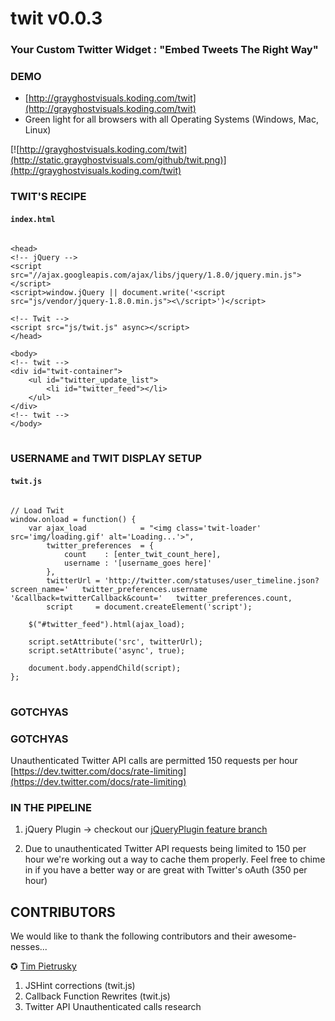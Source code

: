 # twit v0.0.3
### Your Custom Twitter Widget : "Embed Tweets The Right Way"

### DEMO
* [http://grayghostvisuals.koding.com/twit](http://grayghostvisuals.koding.com/twit)
* Green light for all browsers with all Operating Systems (Windows, Mac, Linux)

[![http://grayghostvisuals.koding.com/twit](http://static.grayghostvisuals.com/github/twit.png)](http://grayghostvisuals.koding.com/twit)


### TWIT'S RECIPE
#### <code>index.html</code>
<pre>
<code>
&lt;head&gt;
&lt;!-- jQuery --&gt;
&lt;script src=&quot;//ajax.googleapis.com/ajax/libs/jquery/1.8.0/jquery.min.js&quot;&gt;&lt;/script&gt;
&lt;script&gt;window.jQuery || document.write(&#39;&lt;script src=&quot;js/vendor/jquery-1.8.0.min.js&quot;&gt;&lt;\/script&gt;&#39;)&lt;/script&gt;

&lt;!-- Twit --&gt;
&lt;script src=&quot;js/twit.js&quot; async&gt;&lt;/script&gt;
&lt;/head&gt;

&lt;body&gt;
&lt;!-- twit --&gt;
&lt;div id=&quot;twit-container&quot;&gt;
    &lt;ul id=&quot;twitter_update_list&quot;&gt;
        &lt;li id=&quot;twitter_feed&quot;&gt;&lt;/li&gt;
    &lt;/ul&gt;
&lt;/div&gt;
&lt;!-- twit --&gt;
&lt;/body&gt;
</code>
</pre>

### USERNAME and TWIT DISPLAY SETUP
#### <code>twit.js</code>
<pre>
<code>
// Load Twit
window.onload = function() {
    var ajax_load            = &quot;&lt;img class=&#39;twit-loader&#39; src=&#39;img/loading.gif&#39; alt=&#39;Loading...&#39;&gt;&quot;,
        twitter_preferences  = {
            count    : [enter_twit_count_here],
            username : &#39;[username_goes here]&#39;
        },
        twitterUrl = &#39;http://twitter.com/statuses/user_timeline.json?screen_name=&#39;   twitter_preferences.username   &#39;&amp;callback=twitterCallback&amp;count=&#39;   twitter_preferences.count,
        script     = document.createElement(&#39;script&#39;);

    $(&quot;#twitter_feed&quot;).html(ajax_load);

    script.setAttribute(&#39;src&#39;, twitterUrl);
    script.setAttribute(&#39;async&#39;, true);

    document.body.appendChild(script);
};
</code>
</pre>

### GOTCHYAS

### GOTCHYAS
Unauthenticated Twitter API calls are permitted 150 requests per hour [https://dev.twitter.com/docs/rate-limiting](https://dev.twitter.com/docs/rate-limiting)

### IN THE PIPELINE
1. jQuery Plugin &rarr; checkout our [jQueryPlugin feature branch](https://github.com/grayghostvisuals/twit/tree/feature/jQueryPlugin)

2. Due to unauthenticated Twitter API requests being limited to 150 per hour we're working out a way to cache them properly. Feel free to chime in if you have a better way or are great with Twitter's oAuth (350 per hour)

## CONTRIBUTORS
We would like to thank the following contributors and their awesome-nesses...

&#10026; [Tim Pietrusky](https://github.com/TimPietrusky)
  1. JSHint corrections (twit.js)
  2. Callback Function Rewrites (twit.js)
  3. Twitter API Unauthenticated calls research